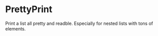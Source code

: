 PrettyPrint
===========

Print a list all pretty and readble.  Especially for nested lists with tons of elements.